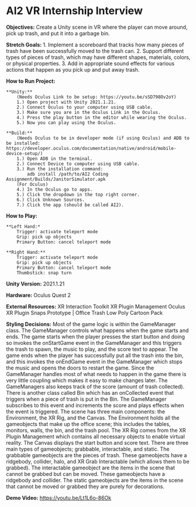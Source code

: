 # AI2 VR Internship Interview

**Objectives:** Create a Unity scene in VR where the player can move around, pick up trash, and put it into a
garbage bin.

**Stretch Goals:** 
	1. Implement a scoreboard that tracks how many pieces of trash have been successfully
	moved to the trash can.
	2. Support different types of pieces of trash, which may have different shapes, materials,
	colors, or physical properties.
	3. Add in appropriate sound effects for various actions that happen as you pick up and put
	away trash. 

**How to Run Project:**

	**Unity:**
		(Needs Oculus Link to be setup: https://youtu.be/sSD798Ov2oY)
		1.) Open project with Unity 2021.1.21.
		2.) Connect Oculus to your computer using USB cable.
		3.) Make sure you are in the Oculus Link in the Oculus.
		4.) Press the play button in the editor while wearing the Oculus.
		5.) Now you can play using the Oculus. 
		
	**Build:**
		(Needs Oculus to be in developer mode (if using Oculus) and ADB to be installed: https://developer.oculus.com/documentation/native/android/mobile-device-setup/)
		1.) Open ADB in the terminal.
		2.) Connect Device to computer using USB cable.
		3.) Run the installation command: 
			adb install /path/to/AI2 Coding Assignment/Builds/JanitorSimulator.apk
		(For Oculus)
		4.) In the Oculus go to apps.
		5.) Click the dropdown in the top right corner.
		6.) Click Unknown Sources.
		7.) Click the app (should be called AI2).	

**How to Play:**

	**Left Hand:*
		Trigger: activate teleport mode
		Grip: pick up objects
		Primary Button: cancel teleport mode

	**Right Hand:**
		Trigger: activate teleport mode
		Grip: pick up objects
		Primary Button: cancel teleport mode
		Thumbstick: snap turn

**Unity Version:** 2021.1.21

**Hardware:** Oculus Quest 2

**External Resources:** 
	XR Interaction Toolkit
	XR Plugin Management
	Oculus XR Plugin
	Snaps Prototype | Office
	Trash Low Poly Cartoon Pack

**Styling Decisions:**
	Most of the game logic is within the GameManager class. The GameManager controls what happens when the game starts and ends. The game starts when the player presses 
	the start button and doing so invokes the onStartGame event in the GameManager and this triggers the trash to spawn, the music to play, and the score text to appear.
	The game ends when the player has successfully put all the trash into the bin, and this invokes the onEndGame event in the GameManager which stops the music and opens 
	the doors to restart the game. Since the GameManager handles most of what needs to happen in the game there is very little coupling which makes it easy to make 
	changes later. The GameManagers also keeps track of the score (amount of trash collected). There is another class called Bin which has an onCollected event that 
	triggers when a piece of trash is put in the Bin. The GameManager subscribes to this event and increments the score and plays effects when the event is triggered. 
	The scene has three main components: the Environment, the XR Rig, and the Canvas. The Environment holds all the gameobjects that make up the office scene; this includes 
	the tables, monitors, walls, the bin, and the trash pool. The XR Rig comes from the XR Plugin Management which contains all necessary objects to enable virtual reality. The 
	Canvas displays the start button and score text.
	There are three main types of gameobjects; grabbable, interactable, and static. The grabbable gameobjects are the pieces of trash. These gameobjects have a ridgebody, collider, halo, and
	XR Grab Interactable (which allows them to be grabbed). The interactable gameobject are the items in the scene that cannot be grabbed but can be moved. These gameobjects have a ridgebody and collider. The 
	static gameobjects are the items in the scene that cannot be moved or grabbed they are purely for decorations. 

**Demo Video:** https://youtu.be/Lt1L6o-86Ok